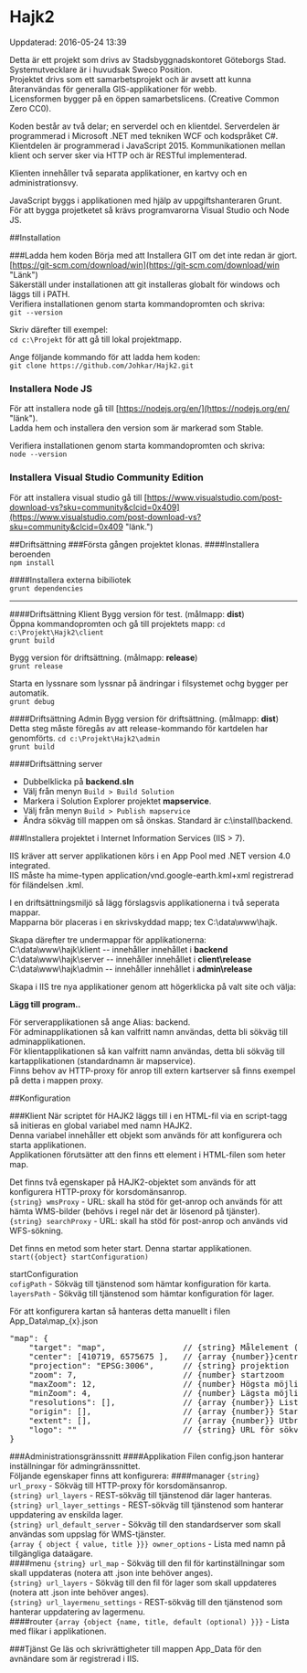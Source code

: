 # Hajk2
Uppdaterad: 2016-05-24 13:39

Detta är ett projekt som drivs av Stadsbyggnadskontoret Göteborgs Stad.  
Systemutvecklare är i huvudsak Sweco Position.  
Projektet drivs som ett samarbetsprojekt och är avsett att kunna återanvändas för generalla GIS-applikationer för webb.   
Licensformen bygger på en öppen samarbetslicens. (Creative Common Zero CC0).

Koden består av två delar; en serverdel och en klientdel. Serverdelen är programmerad i Microsoft .NET med tekniken WCF och kodspråket C#.
Klientdelen är programmerad i JavaScript 2015. Kommunikationen mellan klient och server sker via HTTP och är RESTful implementerad.

Klienten innehåller två separata applikationer, en kartvy och en administrationsvy.

JavaScript byggs i applikationen med hjälp av uppgiftshanteraren Grunt.  
För att bygga projetketet så krävs programvarorna Visual Studio och Node JS.

##Installation

###Ladda hem koden
Börja med att Installera GIT om det inte redan är gjort.  
[https://git-scm.com/download/win](https://git-scm.com/download/win "Länk")  
Säkerställ under installationen att git installeras globalt för windows och läggs till i PATH.  
Verifiera installationen genom starta kommandopromten och skriva:  
`git --version`

Skriv därefter till exempel:  
`cd c:\Projekt` 
för att gå till lokal projektmapp.

Ange följande kommando för att ladda hem koden:  
`git clone https://github.com/Johkar/Hajk2.git`  

### Installera Node JS
För att installera node gå till [https://nodejs.org/en/](https://nodejs.org/en/ "länk").  
Ladda hem och installera den version som är markerad som Stable.

Verifiera installationen genom starta kommandopromten och skriva:  
`node --version`

### Installera Visual Studio Community Edition
För att installera visual studio gå till [https://www.visualstudio.com/post-download-vs?sku=community&clcid=0x409](https://www.visualstudio.com/post-download-vs?sku=community&clcid=0x409 "länk.")  

##Driftsättning
###Första gången projektet klonas.
####Installera beroenden    
`npm install`

####Installera externa bibiliotek  
`grunt dependencies`  

---------- 
####Driftsättning Klient
Bygg version för test. (målmapp: **dist**)  
Öppna kommandopromten och gå till projektets mapp:
`cd c:\Projekt\Hajk2\client`  
`grunt build`  

Bygg version för driftsättning. (målmapp: **release**)  
`grunt release` 

Starta en lyssnare som lyssnar på ändringar i filsystemet ochg bygger per automatik.  
`grunt debug` 

####Driftsättning Admin
Bygg version för driftsättning. (målmapp: **dist**)  
Detta steg måste föregås av att release-kommando för kartdelen har genomförts.
`cd c:\Projekt\Hajk2\admin`  
`grunt build`

####Driftsättning server
- Dubbelklicka på **backend.sln**  
- Välj från menyn `Build > Build Solution`  
- Markera i Solution Explorer projektet **mapservice**.    
- Välj från menyn `Build > Publish mapservice`  
- Ändra sökväg till mappen om så önskas. Standard är c:\install\backend.  

###Installera projektet i Internet Information Services (IIS > 7).

IIS kräver att server applikationen körs i en App Pool med .NET version 4.0 integrated.  
IIS måste ha mime-typen application/vnd.google-earth.kml+xml registrerad för filändelsen .kml.

I en driftsättningsmiljö så lägg förslagsvis applikationerna i två seperata mappar.  
Mapparna bör placeras i en skrivskyddad mapp; tex C:\data\www\hajk.

Skapa därefter tre undermappar för applikationerna:  
C:\data\www\hajk\klient -- innehåller innehållet i **backend**  
C:\data\www\hajk\server -- innehåller innehållet i **client\release**  
C:\data\www\hajk\admin -- innehåller innehållet i **admin\release**

Skapa i IIS tre nya applikationer genom att högerklicka på valt site och välja:

**Lägg till program..**

För serverapplikationen så ange Alias: backend.  
För adminapplikationen så kan valfritt namn användas, detta bli sökväg till adminapplikationen.  
För klientapplikationen så kan valfritt namn användas, detta bli sökväg till kartapplikationen (standardnamn är mapservice).  
Finns behov av HTTP-proxy för anrop till extern kartserver så finns exempel på detta i mappen proxy.

##Konfiguration

###Klient
När scriptet för HAJK2 läggs till i en HTML-fil via en script-tagg så initieras en global variabel med namn HAJK2.  
Denna variabel innehåller ett objekt som används för att konfigurera och starta applikationen.  
Applikationen förutsätter att den finns ett element i HTML-filen som heter map.  

Det finns två egenskaper på HAJK2-objektet som används för att konfigurera HTTP-proxy för korsdomänsanrop.  
`{string} wmsProxy` - URL: skall ha stöd för get-anrop och används för att hämta WMS-bilder (behövs i regel när det är lösenord på tjänster).  
`{string} searchProxy` - URL: skall ha stöd för post-anrop och används vid WFS-sökning.

Det finns en metod som heter start. Denna startar applikationen.  
`start({object} startConfiguration)`

startConfiguration  
`cofigPath` - Sökväg till tjänstenod som hämtar konfiguration för karta.  
`layersPath` - Sökväg till tjänstenod som hämtar konfiguration för lager.  

För att konfigurera kartan så hanteras detta manuellt i filen App_Data\map_{x}.json  
<pre>
"map": {  
	"target": "map",  				// {string} Målelement (ändra inte)  
	"center": [410719, 6575675 ],   // {array {number}}centrumkoortinat  
	"projection": "EPSG:3006",  	// {string} projektion  
	"zoom": 7,  					// {number} startzoom  
	"maxZoom": 12,  				// {number} Högsta möjliga zoomnivå  
	"minZoom": 4,  					// {number} Lägsta möjliga zoomnivå  
	"resolutions": [],  			// {array {number}} Lista med upplösningar för tile-grid (specificeras vid tilecache)  
	"origin": [],  					// {array {number}} Startkoordinat för tile-grid  
	"extent": [],  					// {array {number}} Utbredning för tile-grid  
	"logo": ""  					// {string} URL för sökväg till logo  
}  
</pre>

###Administrationsgränssnitt
####Applikation
Filen config.json hanterar inställningar för admingränssnittet.  
Följande egenskaper finns att konfigurera:
####manager
`{string} url_proxy` - Sökväg till HTTP-proxy för korsdomänsanrop.  
`{string} url_layers` - REST-sökväg till tjänstenod där lager hanteras.  
`{string} url_layer_settings` - REST-sökväg till tjänstenod som hanterar uppdatering av enskilda lager.  
`{string} url_default_server` -  Sökväg till den standardserver som skall användas som uppslag för WMS-tjänster.  
`{array { object { value, title }}} owner_options` - Lista med namn på tillgängliga dataägare.  
####menu
`{string} url_map` - Sökväg till den fil för kartinställningar som skall uppdateras (notera att .json inte behöver anges).  
`{string} url_layers` - Sökväg till den fil för lager som skall uppdateres (notera att .json inte behöver anges).  
`{string} url_layermenu_settings` - REST-sökväg till den tjänstenod som hanterar uppdatering av lagermenu.  
####router
`{array {object {name, title, default (optional) }}}` - Lista med flikar i applikationen.

###Tjänst
Ge läs och skrivrättigheter till mappen App_Data för den avnändare som är registrerad i IIS.
